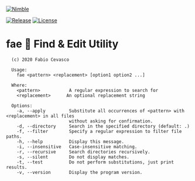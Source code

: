 [![Nimble](https://raw.githubusercontent.com/yglukhov/nimble-tag/master/nimble.png)](https://github.com/h3rald/fae)

[![Release](https://img.shields.io/github/release/h3rald/fae.svg)]()
[![License](https://img.shields.io/badge/license-MIT-blue.svg)](https://raw.githubusercontent.com/h3rald/fae/master/LICENSE)

# fae 🧚 Find & Edit Utility

```
  (c) 2020 Fabio Cevasco

  Usage:
    fae <pattern> <replacement> [option1 option2 ...]

  Where:
    <pattern>           A regular expression to search for
    <replacement>      An optional replacement string

  Options:
    -a, --apply         Substitute all occurrences of <pattern> with <replacement> in all files
                        without asking for confirmation.
    -d, --directory     Search in the specified directory (default: .)
    -f, --filter        Specify a regular expression to filter file paths.
    -h, --help          Display this message.
    -i, --insensitive   Case-insensitive matching.
    -r, --recursive     Search directories recursively.
    -s, --silent        Do not display matches.
    -t, --test          Do not perform substitutions, just print results.
    -v, --version       Display the program version.
```
